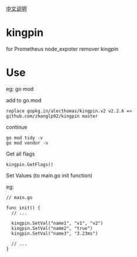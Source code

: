 [中文说明](docs/README.md)

# kingpin
for Prometheus node_expoter remover kingpin

# Use

eg: go mod

add to go.mod
```
replace gopkg.in/alecthomas/kingpin.v2 v2.2.6 => github.com/zhanglp92/kingpin master
```

continue 

```
go mod tidy -v
go mod vendor -v
```

Get all flags
```
kingpin.GetFlags()
```

Set Values (to main.go init function)

eg: 

```
// main.go

func init() {
  // ...
  
  kingpin.SetVal("name1", "v1", "v2")
  kingpin.SetVal("name2", "true")
  kingpin.SetVal("name3", "3.23ms")
  
  // ...
}
```
